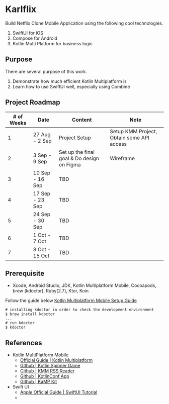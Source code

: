# Karlflix
Build Netflix Clone Mobile Application using the following cool technologies.

1. SwiftUI for iOS
2. Compose for Android
3. Kotlin Multi Platform for business logic


## Purpose
There are several purpose of this work.
1. Demonstrate how much efficient Kotlin Multiplatform is
2. Learn how to use SwiftUI well, especially using Combine


## Project Roadmap

| # of Weeks | Date | Content | Note |
| ---------- | ---- | ------- | ---- |
| 1 | 27 Aug - 2 Sep | Project Setup | Setup KMM Project, Obtain some API access |
| 2 | 3 Sep - 9 Sep | Set up the final goal & Do design on Figma | Wireframe |
| 3 | 10 Sep - 16 Sep | TBD |  |
| 4 | 17 Sep - 23 Sep | TBD |  |
| 5 | 24 Sep - 30 Sep | TBD |  |
| 6 | 1 Oct - 7 Oct | TBD |  |
| 7 | 8 Oct - 15 Oct | TBD |  |


## Prerequisite
- Xcode, Android Studio, JDK, Kotlin Multiplatform Mobile, Cocoapods, brew (kdoctor), Ruby(2.7), Ktor, Koin

Follow the guide below
[Kotlin Multiplatform Mobile Setup Guide](https://kotlinlang.org/docs/multiplatform-mobile-setup.html#check-your-environment)

```
# installing kdoctor in order to check the development environment
$ brew install kdoctor 
...
# run kdoctor
$ kdoctor
```

## References
- Kotlin MultiPlatform Mobile
  - [Official Guide | Kotlin Multiplatform](https://kotlinlang.org/docs/multiplatform-mobile-getting-started.html)
  - [Github | Kotlin Spinner Game](https://github.com/Kotlin/kotlinconf-spinner)
  - [Github | KMM RSS Reader](https://github.com/Kotlin/kmm-production-sample)
  - [Github | KotlinConf App](https://github.com/JetBrains/kotlinconf-app)
  - [Github | KaMP Kit](https://github.com/touchlab/KaMPKit)
- Swift UI
  - [Apple Official Guide | SwiftUI Tutorial](https://developer.apple.com/tutorials/swiftui)
  - 